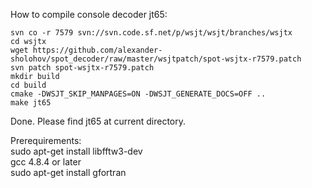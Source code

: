 How to compile console decoder jt65:

```
svn co -r 7579 svn://svn.code.sf.net/p/wsjt/wsjt/branches/wsjtx
cd wsjtx
wget https://github.com/alexander-sholohov/spot_decoder/raw/master/wsjtpatch/spot-wsjtx-r7579.patch
svn patch spot-wsjtx-r7579.patch
mkdir build
cd build
cmake -DWSJT_SKIP_MANPAGES=ON -DWSJT_GENERATE_DOCS=OFF ..
make jt65
```

Done. Please find jt65 at current directory.  

Prerequirements:  
sudo apt-get install libfftw3-dev  
gcc 4.8.4 or later  
sudo apt-get install gfortran  

